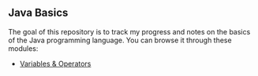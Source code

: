 ## Java Basics
The goal of this repository is to track my progress and notes on the basics of the Java programming language. You can browse it through these modules:
- [Variables & Operators](https://github.com/Will-Andrade/java-basics/tree/master/src/com/will/smarttv)
